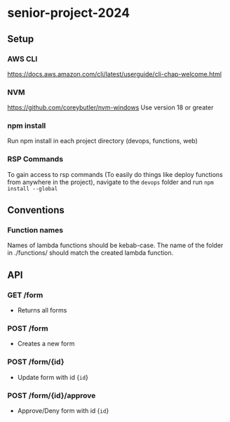 # senior-project-2024

## Setup

### AWS CLI
https://docs.aws.amazon.com/cli/latest/userguide/cli-chap-welcome.html

### NVM
https://github.com/coreybutler/nvm-windows
Use version 18 or greater

### npm install
Run npm install in each project directory (devops, functions, web)

### RSP Commands
To gain access to rsp commands (To easily do things like deploy functions from anywhere in the project),
navigate to the `devops` folder and run `npm install --global`


## Conventions

### Function names
Names of lambda functions should be kebab-case.
The name of the folder in ./functions/ should match the created lambda function.

## API

### GET /form
- Returns all forms

### POST /form
- Creates a new form

### POST /form/{id}
- Update form with id {`id`}

### POST /form/{id}/approve
- Approve/Deny form with id {`id`}